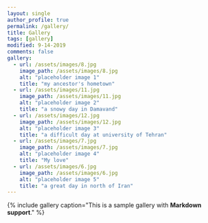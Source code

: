 ```yaml
---
layout: single
author_profile: true
permalink: /gallery/
title: Gallery
tags: [gallery]
modified: 9-14-2019
comments: false
gallery:
  - url: /assets/images/8.jpg
    image_path: /assets/images/8.jpg
    alt: "placeholder image 1"
    title: "my ancestor's hometown"
  - url: /assets/images/11.jpg
    image_path: /assets/images/11.jpg
    alt: "placeholder image 2"
    title: "a snowy day in Damavand"
  - url: /assets/images/12.jpg
    image_path: /assets/images/12.jpg
    alt: "placeholder image 3"
    title: "a difficult day at university of Tehran"  
  - url: /assets/images/7.jpg
    image_path: /assets/images/7.jpg
    alt: "placeholder image 4"
    title: "My love"
  - url: /assets/images/6.jpg
    image_path: /assets/images/6.jpg
    alt: "placeholder image 5"
    title: "a great day in north of Iran"    
---
```


{% include gallery caption="This is a sample gallery with **Markdown support**." %}

